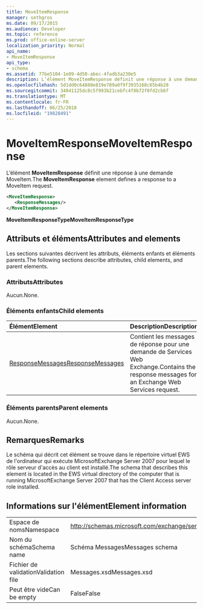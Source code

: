 ```yaml
---
title: MoveItemResponse
manager: sethgros
ms.date: 09/17/2015
ms.audience: Developer
ms.topic: reference
ms.prod: office-online-server
localization_priority: Normal
api_name:
- MoveItemResponse
api_type:
- schema
ms.assetid: 77be5104-1e09-4d50-abec-4fadb3a230e5
description: L’élément MoveItemResponse définit une réponse à une demande MoveItem.
ms.openlocfilehash: 5d1dd0c64880e819e789a0f9f3935168c65b4b28
ms.sourcegitcommit: 34041125dc8c5f993b21cebfc4f8b72f0fd2cb6f
ms.translationtype: MT
ms.contentlocale: fr-FR
ms.lasthandoff: 06/25/2018
ms.locfileid: "19828491"
---
```

# <a name="moveitemresponse"></a><span data-ttu-id="4ab41-103">MoveItemResponse</span><span class="sxs-lookup"><span data-stu-id="4ab41-103">MoveItemResponse</span></span>

<span data-ttu-id="4ab41-104">L’élément **MoveItemResponse** définit une réponse à une demande MoveItem.</span><span class="sxs-lookup"><span data-stu-id="4ab41-104">The **MoveItemResponse** element defines a response to a MoveItem request.</span></span> 
  
```xml
<MoveItemResponse>
   <ResponseMessages/>
</MoveItemResponse>
```

 <span data-ttu-id="4ab41-105">**MoveItemResponseType**</span><span class="sxs-lookup"><span data-stu-id="4ab41-105">**MoveItemResponseType**</span></span>
## <a name="attributes-and-elements"></a><span data-ttu-id="4ab41-106">Attributs et éléments</span><span class="sxs-lookup"><span data-stu-id="4ab41-106">Attributes and elements</span></span>

<span data-ttu-id="4ab41-107">Les sections suivantes décrivent les attributs, éléments enfants et éléments parents.</span><span class="sxs-lookup"><span data-stu-id="4ab41-107">The following sections describe attributes, child elements, and parent elements.</span></span>
  
### <a name="attributes"></a><span data-ttu-id="4ab41-108">Attributs</span><span class="sxs-lookup"><span data-stu-id="4ab41-108">Attributes</span></span>

<span data-ttu-id="4ab41-109">Aucun.</span><span class="sxs-lookup"><span data-stu-id="4ab41-109">None.</span></span>
  
### <a name="child-elements"></a><span data-ttu-id="4ab41-110">Éléments enfants</span><span class="sxs-lookup"><span data-stu-id="4ab41-110">Child elements</span></span>

|<span data-ttu-id="4ab41-111">**Élément**</span><span class="sxs-lookup"><span data-stu-id="4ab41-111">**Element**</span></span>|<span data-ttu-id="4ab41-112">**Description**</span><span class="sxs-lookup"><span data-stu-id="4ab41-112">**Description**</span></span>|
|:-----|:-----|
|[<span data-ttu-id="4ab41-113">ResponseMessages</span><span class="sxs-lookup"><span data-stu-id="4ab41-113">ResponseMessages</span></span>](responsemessages.md) <br/> |<span data-ttu-id="4ab41-114">Contient les messages de réponse pour une demande de Services Web Exchange.</span><span class="sxs-lookup"><span data-stu-id="4ab41-114">Contains the response messages for an Exchange Web Services request.</span></span>  <br/> |
   
### <a name="parent-elements"></a><span data-ttu-id="4ab41-115">Éléments parents</span><span class="sxs-lookup"><span data-stu-id="4ab41-115">Parent elements</span></span>

<span data-ttu-id="4ab41-116">Aucun.</span><span class="sxs-lookup"><span data-stu-id="4ab41-116">None.</span></span>
  
## <a name="remarks"></a><span data-ttu-id="4ab41-117">Remarques</span><span class="sxs-lookup"><span data-stu-id="4ab41-117">Remarks</span></span>

<span data-ttu-id="4ab41-118">Le schéma qui décrit cet élément se trouve dans le répertoire virtuel EWS de l'ordinateur qui exécute MicrosoftExchange Server 2007 pour lequel le rôle serveur d'accès au client est installé.</span><span class="sxs-lookup"><span data-stu-id="4ab41-118">The schema that describes this element is located in the EWS virtual directory of the computer that is running MicrosoftExchange Server 2007 that has the Client Access server role installed.</span></span>
  
## <a name="element-information"></a><span data-ttu-id="4ab41-119">Informations sur l'élément</span><span class="sxs-lookup"><span data-stu-id="4ab41-119">Element information</span></span>

|||
|:-----|:-----|
|<span data-ttu-id="4ab41-120">Espace de noms</span><span class="sxs-lookup"><span data-stu-id="4ab41-120">Namespace</span></span>  <br/> |http://schemas.microsoft.com/exchange/services/2006/messages  <br/> |
|<span data-ttu-id="4ab41-121">Nom du schéma</span><span class="sxs-lookup"><span data-stu-id="4ab41-121">Schema name</span></span>  <br/> |<span data-ttu-id="4ab41-122">Schéma Messages</span><span class="sxs-lookup"><span data-stu-id="4ab41-122">Messages schema</span></span>  <br/> |
|<span data-ttu-id="4ab41-123">Fichier de validation</span><span class="sxs-lookup"><span data-stu-id="4ab41-123">Validation file</span></span>  <br/> |<span data-ttu-id="4ab41-124">Messages.xsd</span><span class="sxs-lookup"><span data-stu-id="4ab41-124">Messages.xsd</span></span>  <br/> |
|<span data-ttu-id="4ab41-125">Peut être vide</span><span class="sxs-lookup"><span data-stu-id="4ab41-125">Can be empty</span></span>  <br/> |<span data-ttu-id="4ab41-126">False</span><span class="sxs-lookup"><span data-stu-id="4ab41-126">False</span></span>  <br/> |
   

